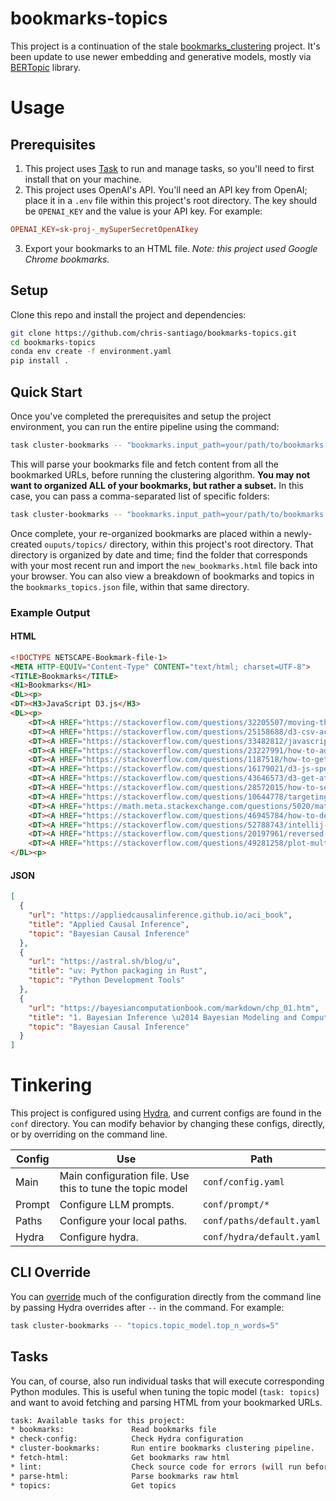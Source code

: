 # bookmarks-topics

This project is a continuation of the stale [bookmarks_clustering](https://github.com/chris-santiago/bookmarks_clustering) project. It's been update to use newer embedding and generative models, mostly via [BERTopic](https://maartengr.github.io/BERTopic/index.html) library.

# Usage

## Prerequisites

1. This project uses [Task](https://taskfile.dev/) to run and manage tasks, so you'll need to first install that on your machine.
2. This project uses OpenAI's API. You'll need an API key from OpenAI; place it in a `.env` file within this project's root directory. The key should be `OPENAI_KEY` and the value is your API key. For example:

```toml
OPENAI_KEY=sk-proj-_mySuperSecretOpenAIkey
```

3. Export your bookmarks to an HTML file. *Note: this project used Google Chrome bookmarks.*

## Setup

Clone this repo and install the project and dependencies:

```bash
git clone https://github.com/chris-santiago/bookmarks-topics.git
cd bookmarks-topics
conda env create -f environment.yaml
pip install .
```

## Quick Start

Once you've completed the prerequisites and setup the project environment, you can run the entire pipeline using the command:

```bash
task cluster-bookmarks -- "bookmarks.input_path=your/path/to/bookmarks.html"
```

This will parse your bookmarks file and fetch content from all the bookmarked URLs, before running the clustering algorithm. **You may not want to organized ALL of your bookmarks, but rather a subset.** In this case, you can pass a comma-separated list of specific folders:

```bash
task cluster-bookmarks -- "bookmarks.input_path=your/path/to/bookmarks.html" "bookmarks.folders=My first folder,My second folder"
```

Once complete, your re-organized bookmarks are placed within a newly-created `ouputs/topics/` directory, within this project's root directory. That directory is organized by date and time; find the folder that corresponds with your most recent run and import the `new_bookmarks.html` file back into your browser. You can also view a breakdown of bookmarks and topics in the `bookmarks_topics.json` file, within that same directory.

### Example Output

#### HTML

```html
<!DOCTYPE NETSCAPE-Bookmark-file-1>
<META HTTP-EQUIV="Content-Type" CONTENT="text/html; charset=UTF-8">
<TITLE>Bookmarks</TITLE>
<H1>Bookmarks</H1>
<DL><p>
<DT><H3>JavaScript D3.js</H3>
<DL><p>
    <DT><A HREF="https://stackoverflow.com/questions/32205507/moving-the-axes-in-d3-js">javascript - Moving the axes in d3.js - Stack Overflow</A>
    <DT><A HREF="https://stackoverflow.com/questions/25158688/d3-csv-accessor-function-for-loop">javascript - D3.csv accessor function for loop - Stack Overflow</A>
    <DT><A HREF="https://stackoverflow.com/questions/33482812/javascript-take-every-nth-element-of-array">Javascript: take every nth Element of Array - Stack Overflow</A>
    <DT><A HREF="https://stackoverflow.com/questions/23227991/how-to-add-in-zero-values-into-a-time-series-in-d3-js-javascript">How to add in zero values into a time series in d3.js / JavaScript - Stack Overflow</A>
    <DT><A HREF="https://stackoverflow.com/questions/1187518/how-to-get-the-difference-between-two-arrays-in-javascript">How to get the difference between two arrays in JavaScript? - Stack Overflow</A>
    <DT><A HREF="https://stackoverflow.com/questions/16179021/d3-js-specify-text-for-x-axis">javascript - d3.js Specify text for x-axis - Stack Overflow</A>
    <DT><A HREF="https://stackoverflow.com/questions/43646573/d3-get-attributes-from-element/43646752">javascript - D3 get attributes from element - Stack Overflow</A>
    <DT><A HREF="https://stackoverflow.com/questions/28572015/how-to-select-unique-values-in-d3-js-from-data/28572315">javascript - How to select unique values in d3.js from data - Stack Overflow</A>
    <DT><A HREF="https://stackoverflow.com/questions/10644778/targeting-nested-elements-with-css">html - Targeting nested elements with CSS - Stack Overflow</A>
    <DT><A HREF="https://math.meta.stackexchange.com/questions/5020/mathjax-basic-tutorial-and-quick-reference/5044#5044">MathJax basic tutorial and quick reference - Mathematics Meta Stack Exchange</A>
    <DT><A HREF="https://stackoverflow.com/questions/46945784/how-to-debug-javascript-in-visual-studio-code-with-live-server-running">How to Debug JavaScript in Visual Studio Code with live-server Running - Stack Overflow</A>
    <DT><A HREF="https://stackoverflow.com/questions/52788743/intellij-error-java-release-version-10-not-supported/54963753">jetbrains ide - IntelliJ: Error: java: release version 10 not supported - Stack Overflow</A>
    <DT><A HREF="https://stackoverflow.com/questions/20197961/reversed-y-axis-d3">javascript - reversed Y-axis D3 - Stack Overflow</A>
    <DT><A HREF="https://stackoverflow.com/questions/49281258/plot-multiple-lines-in-a-for-loop-in-d3">d3.js - Plot multiple lines in a for loop in d3 - Stack Overflow</A>
</DL><p>
```

#### JSON

```json
[
  {
    "url": "https://appliedcausalinference.github.io/aci_book",
    "title": "Applied Causal Inference",
    "topic": "Bayesian Causal Inference"
  },
  {
    "url": "https://astral.sh/blog/u",
    "title": "uv: Python packaging in Rust",
    "topic": "Python Development Tools"
  },
  {
    "url": "https://bayesiancomputationbook.com/markdown/chp_01.htm",
    "title": "1. Bayesian Inference \u2014 Bayesian Modeling and Computation in Python",
    "topic": "Bayesian Causal Inference"
  }
]
```

# Tinkering

This project is configured using [Hydra](https://hydra.cc/docs/intro/), and current configs are found in the `conf` directory. You can modify behavior by changing these configs, directly, or by overriding on the command line.

| Config | Use                                                       | Path                      |
|--------|-----------------------------------------------------------|---------------------------|
| Main   | Main configuration file. Use this to tune the topic model | `conf/config.yaml`        |
| Prompt | Configure LLM prompts.                                    | `conf/prompt/*`           |
| Paths  | Configure your local paths.                               | `conf/paths/default.yaml` |
| Hydra  | Configure hydra.                                          | `conf/hydra/default.yaml` |

## CLI Override

You can [override](https://hydra.cc/docs/advanced/override_grammar/basic/) much of the configuration directly from the command line by passing Hydra overrides after `--` in the command. For example:

```bash
task cluster-bookmarks -- "topics.topic_model.top_n_words=5"
```

## Tasks

You can, of course, also run individual tasks that will execute corresponding Python modules. This is useful when tuning the topic model (`task: topics`) and want to avoid fetching and parsing HTML from your bookmarked URLs.

```bash
task: Available tasks for this project:
* bookmarks:               Read bookmarks file
* check-config:            Check Hydra configuration
* cluster-bookmarks:       Run entire bookmarks clustering pipeline.
* fetch-html:              Get bookmarks raw html
* lint:                    Check source code for errors (will run before tasks)
* parse-html:              Parse bookmarks raw html
* topics:                  Get topics
```
